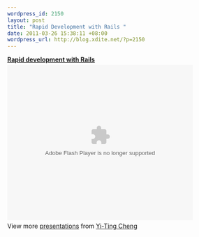 ```yaml
--- 
wordpress_id: 2150
layout: post
title: "Rapid Development with Rails "
date: 2011-03-26 15:38:11 +08:00
wordpress_url: http://blog.xdite.net/?p=2150
---
```

<div style="width:425px" id="__ss_7394238"> <strong style="display:block;margin:12px 0 4px"><a href="http://www.slideshare.net/xuitejoke/rapid-development-with-rails-7394238" title="Rapid development with Rails">Rapid development with Rails</a></strong> <object id="__sse7394238" width="425" height="355"> <param name="movie" value="http://static.slidesharecdn.com/swf/ssplayer2.swf?doc=rapiddevelopment-final-110326021512-phpapp02&stripped_title=rapid-development-with-rails-7394238&userName=xuitejoke" /> <param name="allowFullScreen" value="true"/> <param name="allowScriptAccess" value="always"/> <embed name="__sse7394238" src="http://static.slidesharecdn.com/swf/ssplayer2.swf?doc=rapiddevelopment-final-110326021512-phpapp02&stripped_title=rapid-development-with-rails-7394238&userName=xuitejoke" type="application/x-shockwave-flash" allowscriptaccess="always" allowfullscreen="true" width="425" height="355"></embed> </object> <div style="padding:5px 0 12px"> View more <a href="http://www.slideshare.net/">presentations</a> from <a href="http://www.slideshare.net/xuitejoke">Yi-Ting Cheng</a> </div> </div>
